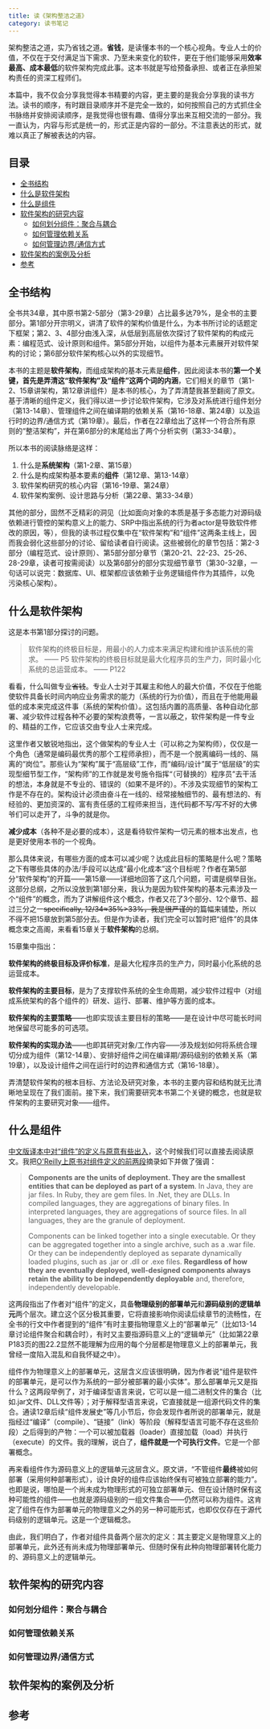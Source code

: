 ```yaml
---
title: 读《架构整洁之道》
category: 读书笔记
---
```


架构整洁之道，实乃省钱之道。**省钱**，是读懂本书的一个核心视角。专业人士的价值，不仅在于交付满足当下需求、乃至未来变化的软件，更在于他们能够采用**效率最高、成本最低**的软件架构完成此事。这本书就是写给预备承担、或者正在承担架构责任的资深工程师们。

本篇中，我不仅会分享我觉得本书精要的内容，更主要的是我会分享我的读书方法。读书的顺序，有时跟目录顺序并不是完全一致的，如何按照自己的方式抓住全书脉络并安排阅读顺序，是我觉得也很有趣、值得分享出来互相交流的一部分。我一直认为，内容与形式是统一的，形式正是内容的一部分。不注意表达的形式，就难以真正了解被表达的内容。

## 目录

* [全书结构](#全书结构)
* [什么是软件架构](#什么是软件架构)
* [什么是组件](#什么是组件)
* [软件架构的研究内容](#软件架构的研究内容)
  * [如何划分组件：聚合与耦合](#如何划分组件：聚合与耦合)
  * [如何管理依赖关系](#如何管理依赖关系)
  * [如何管理边界/通信方式](#如何管理边界/通信方式)
* [软件架构的案例及分析](#软件架构的案例及分析)
* [参考](#参考)

## 全书结构

全书共34章，其中原书第2-5部分（第3-29章）占比最多达79%，是全书的主要部分。第1部分开宗明义，讲清了软件的架构价值是什么，为本书所讨论的话题定下框架；第2、3、4部分由浅入深，从低层到高层依次探讨了软件架构的构成元素：编程范式、设计原则和组件。第5部分开始，以组件为基本元素展开对软件架构的讨论；第6部分软件架构核心以外的实现细节。

本书的主题是**软件架构**，而组成架构的基本元素是**组件**，因此阅读本书的**第一个关键，首先是弄清这“软件架构”及“组件”这两个词的内涵**，它们相关的章节（第1-2、15章讲架构，第12章讲组件）是本书的核心，为了弄清楚我甚至翻阅了原文。基于清晰的组件定义，我们得以进一步讨论软件架构，它涉及对系统进行组件划分（第13-14章）、管理组件之间在编译期的依赖关系（第16-18章、第24章）以及运行时的边界/通信方式（第19章）。最后，作者在22章给出了这样一个符合所有原则的“整洁架构”，并在第6部分的末尾给出了两个分析实例（第33-34章）。

所以本书的阅读脉络是这样：

1. 什么是**系统架构**（第1-2章、第15章）
2. 什么是构成架构基本要素的**组件**（第12章、第13-14章）
3. 软件架构研究的核心内容（第16-19章、第24章）
4. 软件架构案例、设计思路与分析（第22章、第33-34章）

其他的部分，固然不乏精彩的洞见（比如面向对象的本质是基于多态能力对源码级依赖进行管控的架构意义上的能力、SRP中指出系统的行为者actor是导致软件修改的原因，等），但我的读书过程仅集中在“软件架构”和“组件”这两条主线上，因而我会弱化这些部分的讨论、留给读者自行阅读。这些被弱化的章节包括：第2-3部分（编程范式、设计原则）、第5部分部分章节（第20-21、22-23、25-26、28-29章，读者可按需阅读）以及第6部分的部分实现细节章节（第30-32章，一句话可以说完：数据库、UI、框架都应该依赖于业务逻辑组件作为其插件，以免污染核心架构）。

## 什么是软件架构

这是本书第1部分探讨的问题。

> 软件架构的终极目标是，用最小的人力成本来满足构建和维护该系统的需求。 —— P5
> 软件架构的终极目标就是最大化程序员的生产力，同时最小化系统的总运营成本。 —— P122

看看，什么叫做专业~~省钱~~。专业人士对于其雇主和他人的最大价值，不仅在于他能使软件具备长时间内响应业务需求的能力（系统的行为价值），而且在于他能用最低的成本来完成这件事（系统的架构价值）。这包括内置的高质量、各种自动化部署、减少软件过程各种不必要的架构浪费等，一言以蔽之，软件架构是一件专业的、精益的工作，它应该交由专业人士来完成。

这里作者又敏锐地指出，这个做架构的专业人士（可以称之为架构师），仅仅是一个角色（通常是编码最优秀的那个工程师承担），而不是一个脱离编码一线的、隔离的“岗位”。那些认为“架构”属于“高层级”工作，而“编码/设计”属于“低层级”的实现型细节型工作，“架构师”的工作就是发号施令指挥“（可替换的）程序员”去干活的想法，本身就是不专业的、错误的（如果不是坏的）。不涉及实现细节的架构工作是不存在的。架构设计必须由奋斗在一线的、经常接触细节的、最有想法的、有经验的、更加资深的、富有责任感的工程师来担当，连代码都不写/写不好的大佛爷们可以走开了，斗争的就是你。

**减少成本**（各种不是必要的成本），这是看待软件架构一切元素的根本出发点，也是更好使用本书的一个视角。

那么具体来说，有哪些方面的成本可以减少呢？达成此目标的策略是什么呢？策略之下有哪些具体的办法/手段可以达成“最小化成本”这个目标呢？作者在第5部分“软件架构”的开篇——第15章——详细地回答了这几个问题，可谓是纲举目张。这部分总纲，之所以没放到第1部分来，我认为是因为软件架构的基本元素涉及一个“组件”的概念，而为了讲解组件这个概念，作者又花了3个部分、12个章节、超过三分之一~~specifically, 12/34≈35%>33%，我是很严谨的~~的篇幅来铺垫，所以不得不把15章放到第5部分去。但是作为读者，我们完全可以暂时把“组件”的具体概念束之高阁，来看看15章关于**软件架构**的总纲。

15章集中指出：

**软件架构的终极目标及评价标准**，是最大化程序员的生产力，同时最小化系统的总运营成本。

**软件架构的主要目标**，是为了支撑软件系统的全生命周期，减少软件过程中（对组成系统架构的各个组件的）研发、运行、部署、维护等方面的成本。

**软件架构的主要策略**——也即实现该主要目标的策略——是在设计中尽可能长时间地保留尽可能多的可选项。

**软件架构的实现办法**——也即其研究对象/工作内容——涉及规划如何将系统合理切分成为组件（第12-14章）、安排好组件之间在编译期/源码级别的依赖关系（第19章），以及设计组件之间在运行时的边界和通信方式（第16-18章）。

弄清楚软件架构的根本目标、方法论及研究对象，本书的主要内容和结构就无比清晰地呈现在了我们面前。接下来，我们需要研究本书第二个关键的概念，也就是软件架构的主要研究对象——组件。

## 什么是组件

[中文版译本中对“组件”的定义与原意有些出入][架构整洁之道导读（二）续]，这个时候我们可以直接去阅读原文。我把[O'Reilly上原书对组件定义的前两段][12 - Components]摘录如下并做了强调：

> **Components are the units of deployment. They are the smallest entities that can be deployed as part of a system**. In Java, they are jar files. In Ruby, they are gem files. In .Net, they are DLLs. In compiled languages, they are aggregations of binary files. In interpreted languages, they are aggregations of source files. In all languages, they are the granule of deployment.
> 
> Components can be linked together into a single executable. Or they can be aggregated together into a single archive, such as a .war file. Or they can be independently deployed as separate dynamically loaded plugins, such as .jar or .dll or .exe files. **Regardless of how they are eventually deployed, well-designed components always retain the ability to be independently deployable** and, therefore, independently developable.

这两段指出了作者对“组件”的定义，具备**物理级别的部署单元**和**源码级别的逻辑单元**两个层次。建立这个区分极其重要，它将直接影响你阅读后续章节的流畅性，在全书的行文中作者提到的“组件”有时主要指物理意义上的“部署单元”（比如13-14章讨论组件聚合和耦合时），有时又主要指源码意义上的“逻辑单元”（比如第22章P183页的图22.2显然不能理解为应用的每个分层都是物理意义上的部署单元，我曾经一度陷入混乱和自我怀疑之中）。

组件作为物理意义上的部署单元，这层含义应该很明确，因为作者说“组件是软件的部署单元，是可以作为系统的一部分被部署的最小实体”。那么部署单元又是指什么？这两段举例了，对于编译型语言来说，它可以是一组二进制文件的集合（比如.jar文件、DLL文件等）；对于解释型语言来说，它直接就是一组源代码文件的集合。通读12章后续“组件发展史”等几小节后，你会发现作者所说的部署单元，就是指经过“编译”（compile）、“链接”（link）等阶段（解释型语言可能不存在这些阶段）之后得到的产物：一个可以被加载器（loader）直接加载（load）并执行（execute）的文件。我的理解，说白了，**组件就是一个可执行文件**。它是一个部署概念。

再来看组件作为源码意义上的逻辑单元这层含义。原文讲，“不管组件**最终**被如何部署（采用何种部署形式），设计良好的组件应该始终保有可被独立部署的能力”。也即是说，哪怕是一个尚未成为物理形式的可独立部署单元、但在设计随时保有这种可能性的组件——也就是源码级别的一组文件集合——仍然可以称为组件。这肯定了组件在作为部署单元的物理意义之外的另一种可能形式，也即仅仅存在于源代码级别的逻辑单元。这是一个逻辑概念。

由此，我们明白了，作者对组件具备两个层次的定义：其主要定义是物理意义上的部署单元，此外还有尚未成为物理部署单元、但随时保有此种向物理部署转化能力的、源码意义上的逻辑单元。

<more questions going on...>

## 软件架构的研究内容

### 如何划分组件：聚合与耦合

### 如何管理依赖关系

### 如何管理边界/通信方式

## 软件架构的案例及分析

## 参考

[架构整洁之道导读（二）续]: https://www.jianshu.com/p/fdb8c8a604b1
[12 - Components]: https://www.oreilly.com/library/view/clean-architecture-a/9780134494272/ch12.xhtml#ch12
